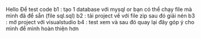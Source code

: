 Hello
Để test code 
b1 : tạo 1 database với mysql or bạn có thể chạy file mà mình đã để sẵn (file sql.sql)
b2 : tải project về với file zip sau đó giải nén
b3 : mở project với visualstudio
b4 : test xem và sau đó quay lại đây góp ý cho mình để mình hoàn thiện hơn
